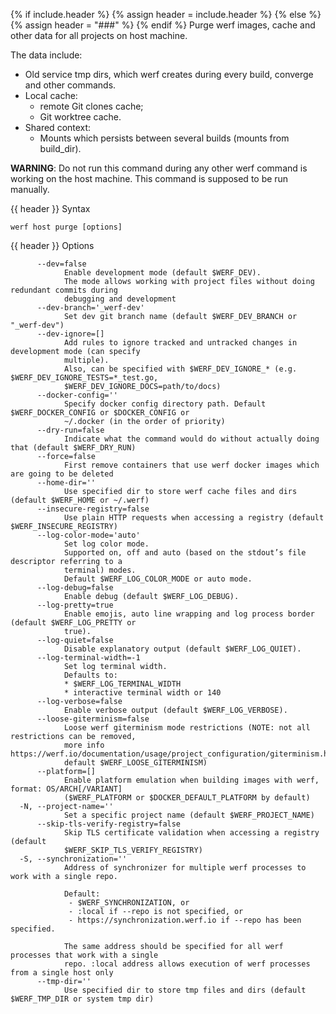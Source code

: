 {% if include.header %}
{% assign header = include.header %}
{% else %}
{% assign header = "###" %}
{% endif %}
Purge werf images, cache and other data for all projects on host machine.

The data include:
* Old service tmp dirs, which werf creates during every build, converge and other commands.
* Local cache:
  * remote Git clones cache;
  * Git worktree cache.
* Shared context:
  * Mounts which persists between several builds (mounts from build_dir).

**WARNING**: Do not run this command during any other werf command is working on the host machine. This command is supposed to be run manually.

{{ header }} Syntax

```shell
werf host purge [options]
```

{{ header }} Options

```shell
      --dev=false
            Enable development mode (default $WERF_DEV).
            The mode allows working with project files without doing redundant commits during       
            debugging and development
      --dev-branch='_werf-dev'
            Set dev git branch name (default $WERF_DEV_BRANCH or "_werf-dev")
      --dev-ignore=[]
            Add rules to ignore tracked and untracked changes in development mode (can specify      
            multiple).
            Also, can be specified with $WERF_DEV_IGNORE_* (e.g. $WERF_DEV_IGNORE_TESTS=*_test.go,  
            $WERF_DEV_IGNORE_DOCS=path/to/docs)
      --docker-config=''
            Specify docker config directory path. Default $WERF_DOCKER_CONFIG or $DOCKER_CONFIG or  
            ~/.docker (in the order of priority)
      --dry-run=false
            Indicate what the command would do without actually doing that (default $WERF_DRY_RUN)
      --force=false
            First remove containers that use werf docker images which are going to be deleted
      --home-dir=''
            Use specified dir to store werf cache files and dirs (default $WERF_HOME or ~/.werf)
      --insecure-registry=false
            Use plain HTTP requests when accessing a registry (default $WERF_INSECURE_REGISTRY)
      --log-color-mode='auto'
            Set log color mode.
            Supported on, off and auto (based on the stdout’s file descriptor referring to a        
            terminal) modes.
            Default $WERF_LOG_COLOR_MODE or auto mode.
      --log-debug=false
            Enable debug (default $WERF_LOG_DEBUG).
      --log-pretty=true
            Enable emojis, auto line wrapping and log process border (default $WERF_LOG_PRETTY or   
            true).
      --log-quiet=false
            Disable explanatory output (default $WERF_LOG_QUIET).
      --log-terminal-width=-1
            Set log terminal width.
            Defaults to:
            * $WERF_LOG_TERMINAL_WIDTH
            * interactive terminal width or 140
      --log-verbose=false
            Enable verbose output (default $WERF_LOG_VERBOSE).
      --loose-giterminism=false
            Loose werf giterminism mode restrictions (NOTE: not all restrictions can be removed,    
            more info https://werf.io/documentation/usage/project_configuration/giterminism.html,   
            default $WERF_LOOSE_GITERMINISM)
      --platform=[]
            Enable platform emulation when building images with werf, format: OS/ARCH[/VARIANT]     
            ($WERF_PLATFORM or $DOCKER_DEFAULT_PLATFORM by default)
  -N, --project-name=''
            Set a specific project name (default $WERF_PROJECT_NAME)
      --skip-tls-verify-registry=false
            Skip TLS certificate validation when accessing a registry (default                      
            $WERF_SKIP_TLS_VERIFY_REGISTRY)
  -S, --synchronization=''
            Address of synchronizer for multiple werf processes to work with a single repo.
            
            Default:
             - $WERF_SYNCHRONIZATION, or
             - :local if --repo is not specified, or
             - https://synchronization.werf.io if --repo has been specified.
            
            The same address should be specified for all werf processes that work with a single     
            repo. :local address allows execution of werf processes from a single host only
      --tmp-dir=''
            Use specified dir to store tmp files and dirs (default $WERF_TMP_DIR or system tmp dir)
```

